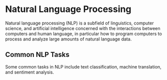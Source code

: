 # Natural Language Processing

Natural language processing (NLP) is a subfield of linguistics, computer science, and artificial intelligence concerned with the interactions between computers and human language, in particular how to program computers to process and analyze large amounts of natural language data.

## Common NLP Tasks

Some common tasks in NLP include text classification, machine translation, and sentiment analysis.
